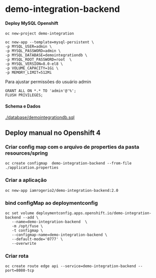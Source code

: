 # demo-integration-backend

#### Deploy MySQL Openshift

```
oc new-project demo-integration

oc new-app --template=mysql-persistent \
-p MYSQL_USER=admin \
-p MYSQL_PASSWORD=admin \
-p MYSQL_DATABASE=demointegrationdb \
-p MYSQL_ROOT_PASSWORD=root  \
-p MYSQL_VERSION=8.0-el8 \
-p VOLUME_CAPACITY=1Gi \
-p MEMORY_LIMIT=512Mi
```

Para ajustar permissões do usuário admin

```
GRANT ALL ON *.* TO 'admin'@'%';
FLUSH PRIVILEGES;

```

#### Schema e Dados

[./database/demointegrationdb.sql](./database/demointegrationdb.sql)


## Deploy manual no Openshift 4

### Criar config map com o arquivo de properties da pasta resources/spring

```
oc create configmap  demo-integration-backend --from-file ./application.properties 
```

### Criar a aplicação
```
oc new-app iamrogerio2/demo-integration-backend:2.0

```

### bind configMap ao deploymentconfig

```
oc set volume deploymentconfig.apps.openshift.io/demo-integration-backend --add \
   --name=demo-integration-backend  \
   -m /opt/fuse \
   -t configmap \
   --configmap-name=demo-integration-backend \
   --default-mode='0777' \
   --overwrite
```

### Criar rota
```
oc create route edge api --service=demo-integration-backend --port=8080-tcp
```